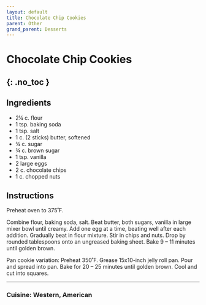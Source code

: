 ```yaml
---
layout: default
title: Chocolate Chip Cookies
parent: Other
grand_parent: Desserts
---
```


# Chocolate Chip Cookies
{: .no_toc }
---

## Ingredients

<ul>
	<li>2¼ c. flour</li>
	<li>1 tsp. baking soda</li>
	<li>1 tsp. salt</li>
	<li>1 c. (2 sticks) butter, softened</li>
	<li>¾ c. sugar</li>
	<li>¾ c. brown sugar</li>
	<li>1 tsp. vanilla</li>
	<li>2 large eggs</li>
	<li>2 c. chocolate chips</li>
	<li>1 c. chopped nuts</li>
</ul>


## Instructions
Preheat oven to 375˚F.

Combine flour, baking soda, salt. Beat butter, both sugars, vanilla in large mixer bowl until creamy. Add one egg at a time, beating well after each addition. Gradually beat in flour mixture. Stir in chips and nuts. Drop by rounded tablespoons onto an ungreased baking sheet. Bake 9 – 11 minutes until golden brown.

Pan cookie variation: Preheat 350˚F. Grease 15x10-inch jelly roll pan. Pour and spread into pan. Bake for 20 – 25 minutes until golden brown. Cool and cut into squares.

--- 

### Cuisine: Western, American